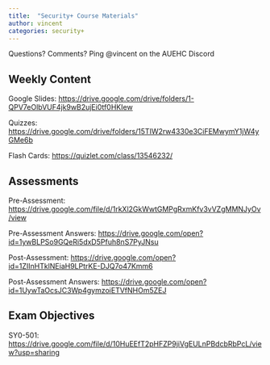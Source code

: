 ```yaml
---
title:  "Security+ Course Materials"
author: vincent
categories: security+
---
```


Questions? Comments? Ping @vincent on the AUEHC Discord

Weekly Content
--
Google Slides: <https://drive.google.com/drive/folders/1-QPV7eOlbVUF4jk9wB2ujEi0tf0HKIew>

Quizzes: <https://drive.google.com/drive/folders/15TIW2rw4330e3CiFEMwymY1jW4yGMe6b>

Flash Cards: <https://quizlet.com/class/13546232/>

Assessments
--
Pre-Assessment: <https://drive.google.com/file/d/1rkXl2GkWwtGMPgRxmKfv3vVZgMMNJyOv/view>

Pre-Assessment Answers: <https://drive.google.com/open?id=1ywBLPSo9GQeRi5dxD5Pfuh8nS7PyJNsu>

Post-Assessment: <https://drive.google.com/open?id=1ZIInHTklNEiaH9LPtrKE-DJQ7o47Kmm6>

Post-Assessment Answers: <https://drive.google.com/open?id=1UywTaOcsJC3Wp4gymzoiETVfNHOm5ZEJ>

Exam Objectives
--
SY0-501: <https://drive.google.com/file/d/10HuEEfT2pHFZP9jiVgEULnPBdcbRbPcL/view?usp=sharing>

